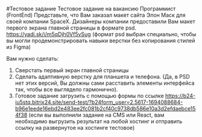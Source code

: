 #Тестовое задание
Тестовое задание на вакансию Программист (FrontEnd)
Представьте, что Вам заказал макет сайта Элон Маск для своей компании SpaceX.
Дизайнеры компании предоставили Вам макет первого экрана главной страницы в формате psd. https://yadi.sk/i/m5qDjh0Vf5vSug
(формат psd выбран специально, чтобы вы могли продемонстрировать навыки верстки без копирования стилей из Figma) 

Вам нужно сделать:
1. Сверстать первый экран главной страницы
2. Сделать адаптивную верстку для планшета и телефона. (Да, в PSD нет этих версий, Вы должны сами расставить элементы интерфейса так, чтобы все выглядело гармонично).
3. Готовое задание загрузить с помощью формы по ссылке https://b24-iu5stq.bitrix24.site/send-test/?b24form_user=2.5617-1694088684-b96e1eede16ebd2e483ee2fc081b2cf40c9738db586e10a3d2efdaebce154f38
(если вы выполнили задание на CMS или React, вам необходимо выгрузить результат на любой хостинг и отправить ссылку на развернутое на хостинге тестовое)